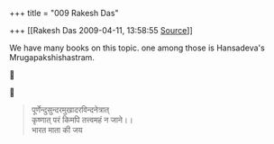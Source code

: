 +++
title = "009 Rakesh Das"

+++
[[Rakesh Das	2009-04-11, 13:58:55 [Source](https://groups.google.com/g/bvparishat/c/tr_OZ8CRIg8)]]



We have many books on this topic. one among those is Hansadeva's Mrugapakshishastram.  
  





> पूर्णेन्दुसुन्दरमुखादरविन्दनेत्रात्  
> कृष्णात् परं किमपि तत्त्वमहं न जाने।।  
> भारत माता की जय

